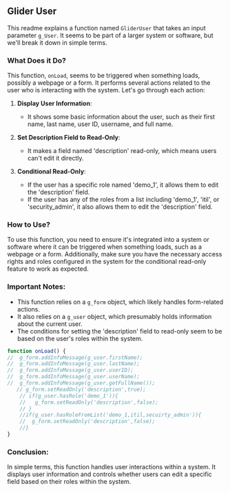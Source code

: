 ## Glider User

This readme explains a function named `GliderUser` that takes an input parameter `g_User`. It seems to be part of a larger system or software, but we'll break it down in simple terms.

### What Does it Do?

This function, `onLoad`, seems to be triggered when something loads, possibly a webpage or a form. It performs several actions related to the user who is interacting with the system. Let's go through each action:

1. **Display User Information**: 
   - It shows some basic information about the user, such as their first name, last name, user ID, username, and full name.

2. **Set Description Field to Read-Only**: 
   - It makes a field named 'description' read-only, which means users can't edit it directly.

3. **Conditional Read-Only**: 
   - If the user has a specific role named 'demo_1', it allows them to edit the 'description' field.
   - If the user has any of the roles from a list including 'demo_1', 'itil', or 'security_admin', it also allows them to edit the 'description' field.

### How to Use?

To use this function, you need to ensure it's integrated into a system or software where it can be triggered when something loads, such as a webpage or a form. Additionally, make sure you have the necessary access rights and roles configured in the system for the conditional read-only feature to work as expected.

### Important Notes:

- This function relies on a `g_form` object, which likely handles form-related actions.
- It also relies on a `g_user` object, which presumably holds information about the current user.
- The conditions for setting the 'description' field to read-only seem to be based on the user's roles within the system.

```javascript
function onLoad() {
//  g_form.addInfoMessage(g_user.firstName);
//  g_form.addInfoMessage(g_user.lastName);
//  g_form.addInfoMessage(g_user.userID);
//  g_form.addInfoMessage(g_user.userName);
//  g_form.addInfoMessage(g_user.getFullName());
   // g_form.setReadOnly('description',true);
	// if(g_user.hasRole('demo_1')){
	// 	 g_form.setReadOnly('description',false);
	// }
	//if(g_user.hasRoleFromList('demo_1,itil,secuirty_admin')){
	//	g_form.setReadOnly('description',false);
	//}
}
```



### Conclusion:

In simple terms, this function handles user interactions within a system. It displays user information and controls whether users can edit a specific field based on their roles within the system.